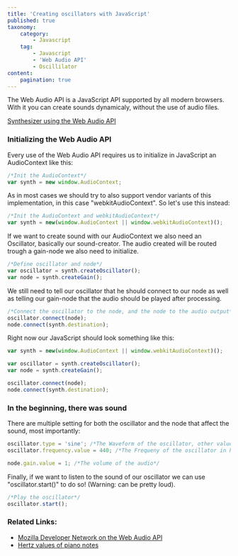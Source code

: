 ```yaml
---
title: 'Creating oscillators with JavaScript'
published: true
taxonomy:
    category:
        - Javascript
    tag:
        - Javascript
        - 'Web Audio API'
        - Oscillilator
content:
    pagination: true
---
```


The Web Audio API is a JavaScript API supported by all modern browsers. With it you can create sounds dynamicaly, without the use of audio files.

[Synthesizer using the Web Audio API](http://f-rilling.com/projects/WAA_Synth)

### Initializing the Web Audio API

Every use of the Web Audio API requires us to initialize in JavaScript an AudioContext like this:

```javascript
/*Init the AudioContext*/
var synth = new window.AudioContext;
```

As in most cases we should try to also support vendor variants of this implementation, in this case "webkitAudioContext". So let's use this instead:

```javascript
/*Init the AudioContext and webkitAudioContext*/
var synth = new(window.AudioContext || window.webkitAudioContext)();
```

If we want to create sound with our AudioContext we also need an Oscillator, basically our sound-creator. The audio created will be routed trough a gain-node we also need to initialize.

```javascript
/*Define oscillator and node*/
var oscillator = synth.createOscillator();
var node = synth.createGain();
```

We still need to tell our oscillator that he should connect to our node as well as telling our gain-node that the audio should be played after processing.

```javascript
/*Connect the oscillator to the node, and the node to the audio output*/
oscillator.connect(node);
node.connect(synth.destination);
```

Right now our JavaScript should look something like this:

```javascript
var synth = new(window.AudioContext || window.webkitAudioContext)();

var oscillator = synth.createOscillator();
var node = synth.createGain();      

oscillator.connect(node);
node.connect(synth.destination);
```

### In the beginning, there was sound

There are multiple setting for both the oscillator and the node that affect the sound, most importantly:

```javascript
oscillator.type = 'sine'; /*The Waveform of the oscillator, other values are 'saw' or 'square'*/
oscillator.frequency.value = 440; /*The Frequeny of the oscillator in hertz, 440 equals an "A4"*/

node.gain.value = 1; /*The volume of the audio*/
```

Finally, if we want to listen to the sound of our oscillator we can use "oscillator.start()" to do so! (Warning: can be pretty loud).

```javascript
/*Play the oscillator*/
oscillator.start();
```

### Related Links:

*   [Mozilla Developer Network on the Web Audio API](https://developer.mozilla.org/en-US/docs/Web/API/Web_Audio_API)
*   [Hertz values of piano notes](http://en.wikipedia.org/wiki/Piano_key_frequencies)